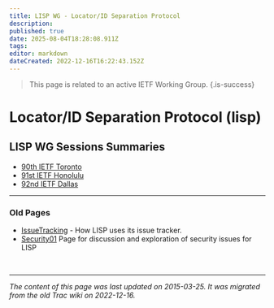```yaml
---
title: LISP WG - Locator/ID Separation Protocol
description: 
published: true
date: 2025-08-04T18:28:08.911Z
tags: 
editor: markdown
dateCreated: 2022-12-16T16:22:43.152Z
---
```


> This page is related to an active IETF Working Group.
{.is-success}
# Locator/ID Separation Protocol (lisp) 

## LISP WG Sessions Summaries

 -   [90th IETF Toronto](/group/lisp/90thIETFToronto)
 -   [91st IETF Honolulu](/group/lisp/91stIETFHonolulu)
 -   [92nd IETF Dallas](/group/lisp/92ndIETFDallas) 
 
---

### Old Pages

  - [IssueTracking](/group/lisp/IssueTracking) - How LISP uses its issue tracker.
 -  [Security01](/group/lisp/Security01) Page for discussion and exploration of security issues for LISP 
 
 &nbsp;
&nbsp;
&nbsp;

---

*The content of this page was last updated on 2015-03-25. It was migrated from the old Trac wiki on 2022-12-16.*